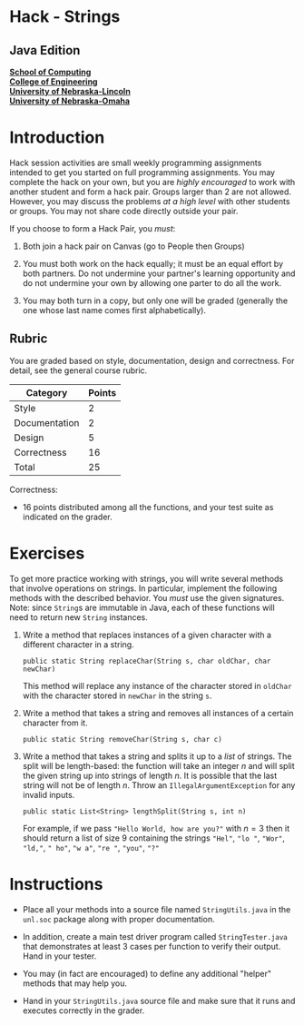 # Hack - Strings
## Java Edition
**[School of Computing](https://computing.unl.edu/)**  
**[College of Engineering](https://engineering.unl.edu/)**  
**[University of Nebraska-Lincoln](https://unl.edu)**  
**[University of Nebraska-Omaha](https://http://unomaha.edu/)**  

# Introduction

Hack session activities are small weekly programming assignments
intended to get you started on full programming assignments. You may
complete the hack on your own, but you are *highly encouraged* to work
with another student and form a hack pair. Groups larger than 2 are not
allowed. However, you may discuss the problems *at a high level* with
other students or groups. You may not share code directly outside your
pair.

If you choose to form a Hack Pair, you *must*:

1.  Both join a hack pair on Canvas (go to People then Groups)

2.  You must both work on the hack equally; it must be an equal effort
    by both partners. Do not undermine your partner's learning
    opportunity and do not undermine your own by allowing one parter to
    do all the work.

3.  You may both turn in a copy, but only one will be graded (generally
    the one whose last name comes first alphabetically).

## Rubric

You are graded based on style, documentation, design and correctness.
For detail, see the general course rubric.

| Category      | Points |
|---------------|--------|
| Style         | 2      |
| Documentation | 2      |
| Design        | 5      |
| Correctness   | 16     |
| Total         | 25     |

Correctness:

-   16 points distributed among all the functions, and your test suite as
    indicated on the grader.

# Exercises

To get more practice working with strings, you will write several
methods that involve operations on strings. In particular, implement the
following methods with the described behavior. You *must* use the given
signatures.  Note: since `String`s are immutable in Java, each of these
functions will need to return new `String` instances.

1.  Write a method that replaces instances of a given character with a
    different character in a string.

    `public static String replaceChar(String s, char oldChar, char newChar)`

    This method will replace any instance of the character stored in
    `oldChar` with the character stored in `newChar` in
    the string `s`.

2.  Write a method that takes a string and removes all instances of a
    certain character from it.

    `public static String removeChar(String s, char c)`

3.  Write a method that takes a string and splits it up to a *list* of
    strings. The split will be length-based: the function will take an
    integer $n$ and will split the given string up into strings of
    length $n$. It is possible that the last string will not be of
    length $n$. Throw an `IllegalArgumentException` for any
    invalid inputs.

    `public static List<String> lengthSplit(String s, int n)`

    For example, if we pass `"Hello World, how are you?"` with
    $n = 3$ then it should return a list of size 9 containing the
    strings `"Hel"`, `"lo "`, `"Wor"`,
    `"ld,"`, `" ho"`, `"w a"`, `"re "`,
    `"you"`, `"?"`

# Instructions

-   Place all your methods into a source file named
    `StringUtils.java` in the `unl.soc` package along with proper documentation.

-   In addition, create a main test driver program called
    `StringTester.java` that demonstrates at least 3 cases per
    function to verify their output. Hand in your tester.

-   You may (in fact are encouraged) to define any additional "helper"
    methods that may help you.

-   Hand in your `StringUtils.java` source file and make sure that it runs and executes
    correctly in the grader.
